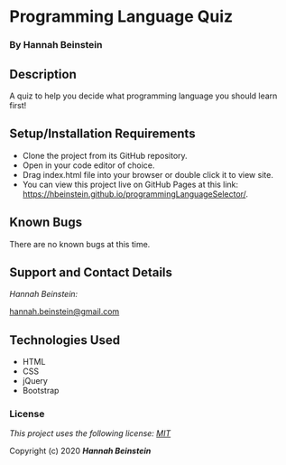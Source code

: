 # Programming Language Quiz

### By Hannah Beinstein

## Description

A quiz to help you decide what programming language you should learn first!

## Setup/Installation Requirements

* Clone the project from its GitHub repository.
* Open in your code editor of choice.
* Drag index.html file into your browser or double click it to view site.
* You can view this project live on GitHub Pages at this link: https://hbeinstein.github.io/programmingLanguageSelector/.

## Known Bugs

There are no known bugs at this time.

## Support and Contact Details

_Hannah Beinstein:_ 

hannah.beinstein@gmail.com

## Technologies Used

* HTML
* CSS
* jQuery
* Bootstrap

### License

*This project uses the following license: [MIT](https://opensource.org/licenses/MIT)*

Copyright (c) 2020 **_Hannah Beinstein_**